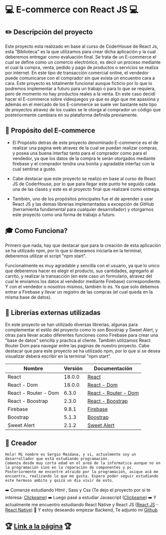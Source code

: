 # 💻 E-commerce con React JS 💻
## ✏️  Descripción del proyecto
 
 Este proyecto esta realizado en base al curso de CoderHouse de React Js, esta "Biblioteca" es la que utilizamos para crear dicha aplicación y la cual deberemos entregar como evaluación final.
 Se trata de un E-commerce el cual se define como un comercio electrónico, es decir un proceso mediante el cual la compra, venta, pedido y pago de productos o servicios se realiza por internet. En este tipo de transacción comercial online, el vendedor puede comunicarse con el comprador sin que exista un encuentro cara a cara.
 Este proyecto es totalmente funcional aunque ficticio por lo que lo podremos implementar a futuro para un trabajo o para lo que se requiera, pero de momento no hay productos reales a la venta.
 En este caso decidi hacer el E-commerce sobre videojuegos ya que es algo que me apasiona y además en el mercado de los E-commerce se suele ver bastante este tipo de proyectos atravez de los cuales se le otorga al comprador un código que posteriormente cambiara en su plataforma definida previamente.
 

## 📜 Propósito del E-commerce

- El Propósito detras de este proyecto denominado E-commerce es el de realizar una pagina web atravez de la cual se puedan realizar compras, y posea una buena interfaz tanto para el comprador como para el vendedor, ya que los datos de la compra le serán otorgados mediante firebase y el comprador tendra una bonita y agradable interfaz con la cual sentirse a gusto.

- Cabe destacar que este proyecto se realizo en base al curso de React JS de CoderHouse, por lo que para llegar este punto he seguido cada una de las clases y este es el proyecto final que realizaré como entrega.

- También, uno de los propósitos principales fue el de aprender a usar React JS y las demas librerias implementadas a excepción de GitHub (herramienta fundamental para cualquier desarrollador) y otorgarnos este proyecto como una forma de trabajo a futuro.

## 🎓 Como Funciona?

Primero que nada, hay que destacar que para la creación de esta aplicación se ha utilizado npm, por lo que si deseamos iniciarla en la terminal, deberemos utilizar el script "npm start".

Funcionalmente es muy agradable y sencilla con el usuario, ya que lo unico que deberemos hacer es elegir el producto, sus cantidades, agregarlo al carrito, y realizar la transacción (en este caso un formulario, atravez del cual le enviamos los datos al vendedor mediante Firebase) correspondiente.
Y con el vendedor o nosotros mismos, también lo es. Ya que solo debemos entrar a Firebase y llevar un registro de las compras (el cual queda en la misma base de datos).

## 🚀 Librerías externas utilizadas

En este proyecto se han utilizado diversas librerias, algunas para complementar el estilo del proyecto como lo son Boostrap y Sweet Alert, y otras para llevar acabo diferentes funciones como Firebase para crear una "base de datos" sencilla y practica al cliente. También utilizamos React Router Dom para navegar entre las paginas de nuestro proyecto. Cabe destacar que para este proyecto se ha utilizado npm, por lo que si se desea visualizar deberá escribir en la terminal "npm start".

| Nombre | Versión | Documentación |
| ------ | ------ | ------ |
| React | 18.0.0 | [React](https://es.reactjs.org/) |
| React - Dom | 18.0.0 | [React - Dom](https://es.reactjs.org/docs/react-dom.html) |
| React - Router - Dom | 6.3.0 | [React - Router - Dom](https://es.reactjs.org/docs/react-dom.html)  |
| React - Boostrap | 2.3.0 | [React - Boostrap](https://react-bootstrap.github.io/) |
| Firebase | 9.8.1 | [Firebase](https://firebase.google.com/) |
| Boostrap | 5.1.3 | [Boostrap](https://getbootstrap.com/) |
| Sweet Alert | 2.1.2 | [Sweet Alert](https://sweetalert.js.org/guides/) |

## 🎩 Creador
    
    Hola! Mi nombre es Sergio Maidana, y si, actualmente soy un desarrollador que está estudiando programación.
    Comenza desde muy corta edad en el areá de la informatica aunque no en la programación sino en la reparación de componentes y pc. Posteriormente me encontré atraido por la programación, asique acá me encuentro, realizando lo que me gusta. Espero poder seguir estudiando este hermoso ambito y quizá un dia vivir de esto.

➡️ Comenze estudiando Html , Sass y Css (Te dejo el proyecto por si te interesa: [Clickeame](https://0gloc.github.io/Proyecto-Aerosmith/))
➡️ Luego pasé a estudiar Javascript ([Clickeame](https://0gloc.github.io/Proyecto-JS/))
➡️ Y actualmente me encuentro estudiando React Native y React JS ([React JS](https://github.com/0GLOC/e-commerce.git) - [React Native](https://github.com/0GLOC/App-Movil-React-Native-.git))
👐 Y estoy deseando empezar Backend, Te adjunto mi [Github](https://github.com/0GLOC)

## 🏆  [Link a la página](https://candid-centaur-da9e0e.netlify.app/)  🏆
